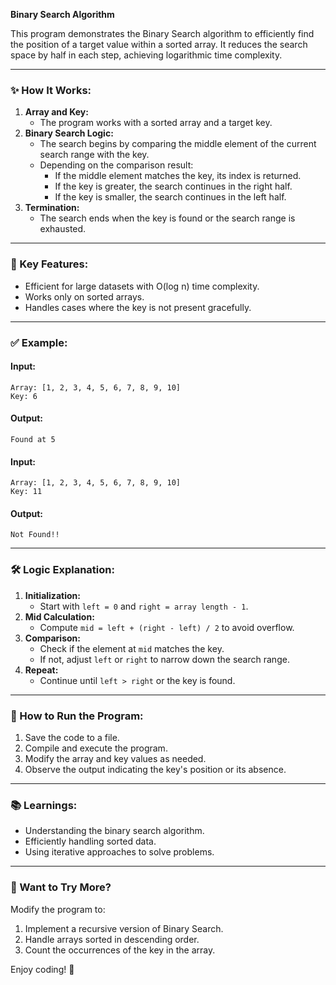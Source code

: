 **Binary Search Algorithm**

This program demonstrates the Binary Search algorithm to efficiently find the position of a target value within a sorted array. It reduces the search space by half in each step, achieving logarithmic time complexity.

---

### ✨ How It Works:
1. **Array and Key:**
   - The program works with a sorted array and a target key.
2. **Binary Search Logic:**
   - The search begins by comparing the middle element of the current search range with the key.
   - Depending on the comparison result:
     - If the middle element matches the key, its index is returned.
     - If the key is greater, the search continues in the right half.
     - If the key is smaller, the search continues in the left half.
3. **Termination:**
   - The search ends when the key is found or the search range is exhausted.

---

### 📌 Key Features:
- Efficient for large datasets with O(log n) time complexity.
- Works only on sorted arrays.
- Handles cases where the key is not present gracefully.

---

### ✅ Example:
#### Input:
```
Array: [1, 2, 3, 4, 5, 6, 7, 8, 9, 10]
Key: 6
```
#### Output:
```
Found at 5
```
#### Input:
```
Array: [1, 2, 3, 4, 5, 6, 7, 8, 9, 10]
Key: 11
```
#### Output:
```
Not Found!!
```

---

### 🛠️ Logic Explanation:
1. **Initialization:**
   - Start with `left = 0` and `right = array length - 1`.
2. **Mid Calculation:**
   - Compute `mid = left + (right - left) / 2` to avoid overflow.
3. **Comparison:**
   - Check if the element at `mid` matches the key.
   - If not, adjust `left` or `right` to narrow down the search range.
4. **Repeat:**
   - Continue until `left > right` or the key is found.

---

### 🚀 How to Run the Program:
1. Save the code to a file.
2. Compile and execute the program.
3. Modify the array and key values as needed.
4. Observe the output indicating the key's position or its absence.

---

### 📚 Learnings:
- Understanding the binary search algorithm.
- Efficiently handling sorted data.
- Using iterative approaches to solve problems.

---

### 🙌 Want to Try More?
Modify the program to:
1. Implement a recursive version of Binary Search.
2. Handle arrays sorted in descending order.
3. Count the occurrences of the key in the array.

Enjoy coding! 🎉
